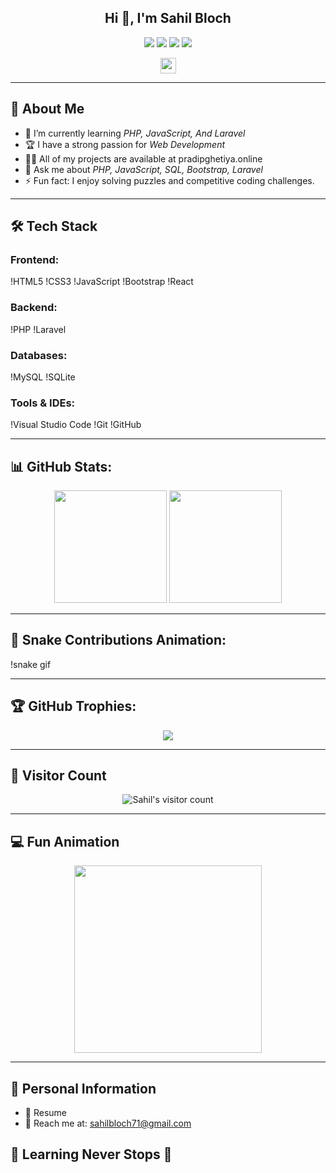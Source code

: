 <h2 align="center">Hi 👋, I'm Sahil Bloch</h2>

<p align="center">
  <a href="https://sahilbloch71.online"><img src="https://img.shields.io/badge/Portfolio-Visit-blue?style=for-the-badge"></a>
  <a href="mailto:sahilbloch71@gmail.com"><img src="https://img.shields.io/badge/Gmail-D14836?style=for-the-badge&logo=gmail&logoColor=white"></a>
  <a href="https://www.linkedin.com/in/sahil-bloch47/"><img src="https://img.shields.io/badge/LinkedIn-0e76a8?style=for-the-badge&logo=linkedin&logoColor=white"></a>
  <a href="https://www.instagram.com/sahilbloch47/"><img src="https://img.shields.io/badge/Instagram-E4405F?style=for-the-badge&logo=instagram&logoColor=white"></a>
</p>

<p align="center">
  <img src="https://media.giphy.com/media/hvRJCLFzcasrR4ia7z/giphy.gif" width="25"/>
</p>

---

## 🚀 About Me

- 🌱 I’m currently learning *PHP, JavaScript, And Laravel*
- 🏆 I have a strong passion for *Web Development*
- 👨‍💻 All of my projects are available at pradipghetiya.online
- 💬 Ask me about *PHP, JavaScript, SQL, Bootstrap, Laravel*
- ⚡ Fun fact: I enjoy solving puzzles and competitive coding challenges.

---

## 🛠 Tech Stack

### Frontend:
!HTML5
!CSS3
!JavaScript
!Bootstrap
!React

### Backend:
!PHP
!Laravel

### Databases:
!MySQL
!SQLite

### Tools & IDEs:
!Visual Studio Code
!Git
!GitHub

---

## 📊 GitHub Stats:
<p align="center">
  <img height="180em" src="https://github-readme-stats.vercel.app/api?username=sahilbloch71&show_icons=true&hide_border=true&theme=radical">
  <img height="180em" src="https://github-readme-stats.vercel.app/api/top-langs/?username=sahilbloch71&layout=compact&theme=radical">
</p>

---

## 🐍 Snake Contributions Animation:
!snake gif

---


## 🏆 GitHub Trophies:
<p align="center">
  <img src="https://github-profile-trophy.vercel.app/?username=sahilbloch71&theme=radical&no-frame=true&margin-w=15">
</p>

---

## 👀 Visitor Count
<p align="center">
  <img src="https://profile-counter.glitch.me/{sahilbloch71}/count.svg" alt="Sahil's visitor count">
</p>

---

## 💻 Fun Animation
<p align="center">
  <img src="https://media.giphy.com/media/M9gbBd9nbDrOTu1Mqx/giphy.gif" width="300">
</p>

---

## 📜 Personal Information
- 🔗 Resume
- 📧 Reach me at: sahilbloch71@gmail.com


## 🌱 Learning Never Stops 🚀
